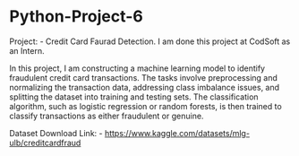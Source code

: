# Python-Project-6
Project: - Credit Card Faurad Detection.
I am done this project at CodSoft as an Intern.

In this project, I am constructing a machine learning model to identify fraudulent credit card transactions. The tasks involve preprocessing and normalizing the transaction data, addressing class imbalance issues, and splitting the dataset into training and testing sets. The classification algorithm, such as logistic regression or random forests, is then trained to classify transactions as either fraudulent or genuine.

Dataset Download Link: - https://www.kaggle.com/datasets/mlg-ulb/creditcardfraud
